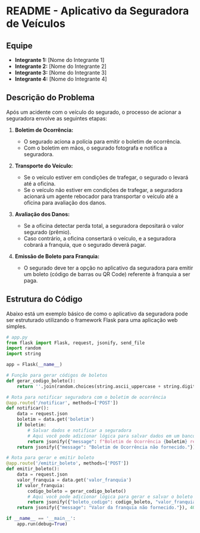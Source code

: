 # README - Aplicativo da Seguradora de Veículos

## Equipe

- **Integrante 1:** [Nome do Integrante 1]
- **Integrante 2:** [Nome do Integrante 2]
- **Integrante 3:** [Nome do Integrante 3]
- **Integrante 4:** [Nome do Integrante 4]

## Descrição do Problema

Após um acidente com o veículo do segurado, o processo de acionar a seguradora envolve as seguintes etapas:

1. **Boletim de Ocorrência:**
   - O segurado aciona a polícia para emitir o boletim de ocorrência.
   - Com o boletim em mãos, o segurado fotografa e notifica a seguradora.

2. **Transporte do Veículo:**
   - Se o veículo estiver em condições de trafegar, o segurado o levará até a oficina.
   - Se o veículo não estiver em condições de trafegar, a seguradora acionará um agente rebocador para transportar o veículo até a oficina para avaliação dos danos.

3. **Avaliação dos Danos:**
   - Se a oficina detectar perda total, a seguradora depositará o valor segurado (prêmio).
   - Caso contrário, a oficina consertará o veículo, e a seguradora cobrará a franquia, que o segurado deverá pagar.

4. **Emissão de Boleto para Franquia:**
   - O segurado deve ter a opção no aplicativo da seguradora para emitir um boleto (código de barras ou QR Code) referente à franquia a ser paga.

## Estrutura do Código

Abaixo está um exemplo básico de como o aplicativo da seguradora pode ser estruturado utilizando o framework Flask para uma aplicação web simples.

```python
# app.py
from flask import Flask, request, jsonify, send_file
import random
import string

app = Flask(__name__)

# Função para gerar códigos de boletos
def gerar_codigo_boleto():
    return ''.join(random.choices(string.ascii_uppercase + string.digits, k=12))

# Rota para notificar seguradora com o boletim de ocorrência
@app.route('/notificar', methods=['POST'])
def notificar():
    data = request.json
    boletim = data.get('boletim')
    if boletim:
        # Salvar dados e notificar a seguradora
        # Aqui você pode adicionar lógica para salvar dados em um banco de dados
        return jsonify({"message": f"Boletim de Ocorrência {boletim} registrado."}), 200
    return jsonify({"message": "Boletim de Ocorrência não fornecido."}), 400

# Rota para gerar e emitir boleto
@app.route('/emitir_boleto', methods=['POST'])
def emitir_boleto():
    data = request.json
    valor_franquia = data.get('valor_franquia')
    if valor_franquia:
        codigo_boleto = gerar_codigo_boleto()
        # Aqui você pode adicionar lógica para gerar e salvar o boleto
        return jsonify({"boleto_codigo": codigo_boleto, "valor_franquia": valor_franquia}), 200
    return jsonify({"message": "Valor da franquia não fornecido."}), 400

if __name__ == '__main__':
    app.run(debug=True)
